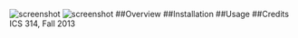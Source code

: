 ![screenshot](https://raw.github.com/taylorak/digits/master/tree/Attempt-1/home.png)
![screenshot](https://raw.github.com/taylorak/digits/master/tree/Attempt-1/newcontact.png)
##Overview
##Installation
##Usage
##Credits
ICS 314, Fall 2013  
